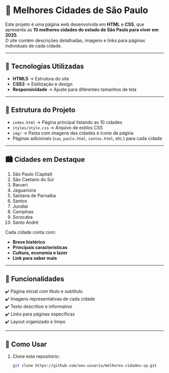 # 🌆 Melhores Cidades de São Paulo

Este projeto é uma página web desenvolvida em **HTML** e **CSS**, que apresenta as **10 melhores cidades do estado de São Paulo para viver em 2025**.  
O site contém descrições detalhadas, imagens e links para páginas individuais de cada cidade.

---

## 🚀 Tecnologias Utilizadas
- **HTML5** → Estrutura do site  
- **CSS3** → Estilização e design  
- **Responsividade** → Ajuste para diferentes tamanhos de tela  

---

## 📌 Estrutura do Projeto
- `index.html` → Página principal listando as 10 cidades  
- `styles/style.css` → Arquivo de estilos CSS  
- `img/` → Pasta com imagens das cidades e ícone da página  
- Páginas adicionais (`sao_paulo.html`, `santos.html`, etc.) para cada cidade  

---

## 🏙️ Cidades em Destaque
1. São Paulo (Capital)  
2. São Caetano do Sul  
3. Barueri  
4. Jaguariúna  
5. Santana de Parnaíba  
6. Santos  
7. Jundiaí  
8. Campinas  
9. Sorocaba  
10. Santo André  

Cada cidade conta com:
- **Breve histórico**  
- **Principais características**  
- **Cultura, economia e lazer**  
- **Link para saber mais**  

---

## 🎨 Funcionalidades
✔️ Página inicial com título e subtítulo  
✔️ Imagens representativas de cada cidade  
✔️ Texto descritivo e informativo  
✔️ Links para páginas específicas  
✔️ Layout organizado e limpo  

---

## 📂 Como Usar
1. Clone este repositório:
   ```bash
   git clone https://github.com/seu-usuario/melhores-cidades-sp.git

